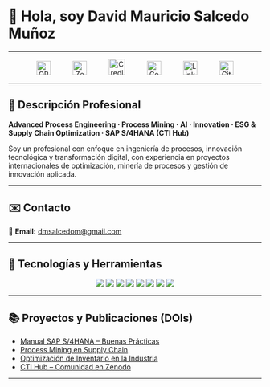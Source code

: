 # 👋 Hola, soy David Mauricio Salcedo Muñoz  

---
 <p align="center">

  <!-- ORCID -->
  <a href="https://orcid.org/0009-0004-8289-2432" target="_blank" style="margin: 0 20px; text-decoration:none;">
    <img src="https://cdn.simpleicons.org/orcid/A6CE39" alt="ORCID" width="28" height="28"/>
  </a>

  <!-- Zenodo -->
  <a href="https://zenodo.org/communities/sti-hub-ai-processmining-supplychain-esg/" target="_blank" style="margin: 0 20px; text-decoration:none;">
    <img src="https://cdn.simpleicons.org/zenodo/1682D4" alt="Zenodo" width="28" height="28"/>
  </a>

  <!-- Credly -->
  <a href="https://www.credly.com/users/dmsalcedom" target="_blank" style="margin: 0 20px; text-decoration:none;">
    <img src="https://cdn.simpleicons.org/credly/FF6B00" alt="Credly" width="32" height="32"/>
  </a>

  <!-- Coursera -->
  <a href="https://www.coursera.org/user/897e9a6b058fed73e715753d465de838" target="_blank" style="margin: 0 20px; text-decoration:none;">
    <img src="https://cdn.simpleicons.org/coursera/0056D2" alt="Coursera" width="28" height="28"/>
  </a>

  <!-- LinkedIn -->
  <a href="https://www.linkedin.com/in/dm-slcm06/" target="_blank" style="margin: 0 20px; text-decoration:none;">
    <img src="https://cdn-icons-png.flaticon.com/512/174/174857.png" alt="LinkedIn" width="28" height="28"/>
  </a>

  <!-- GitHub -->
  <a href="https://github.com/dmsalcedom" target="_blank" style="margin: 0 20px; text-decoration:none;">
    <img src="https://cdn.simpleicons.org/github/181717" alt="GitHub" width="28" height="28"/>
  </a>

</p>



---

## 🧾 Descripción Profesional  
**Advanced Process Engineering · Process Mining · AI · Innovation · ESG & Supply Chain Optimization · SAP S/4HANA (CTI Hub)**  

Soy un profesional con enfoque en ingeniería de procesos, innovación tecnológica y transformación digital, con experiencia en proyectos internacionales de optimización, minería de procesos y gestión de innovación aplicada.

---

## ✉️ Contacto  
📩 **Email:** dmsalcedom@gmail.com  

---

## 🚀 Tecnologías y Herramientas  

<p align="center">
  <img src="https://img.shields.io/badge/Python-3776AB?logo=python&logoColor=white" />
  <img src="https://img.shields.io/badge/MATLAB-orange?logo=mathworks&logoColor=white" />
  <img src="https://img.shields.io/badge/Celonis-2E74B5?logo=celonis&logoColor=white" />
  <img src="https://img.shields.io/badge/TensorFlow-FF6F00?logo=tensorflow&logoColor=white" />
  <img src="https://img.shields.io/badge/Docker-2496ED?logo=docker&logoColor=white" />
  <img src="https://img.shields.io/badge/Kubernetes-326CE5?logo=kubernetes&logoColor=white" />
  <img src="https://img.shields.io/badge/SAP-0FAAFF?logo=sap&logoColor=white" />
  <img src="https://img.shields.io/badge/Power%20BI-F2C811?logo=powerbi&logoColor=black" />
</p>

---

## 📚 Proyectos y Publicaciones (DOIs)
- [Manual SAP S/4HANA – Buenas Prácticas](https://doi.org/10.5281/zenodo.1234567)  
- [Process Mining en Supply Chain](https://doi.org/10.48550/arXiv.2401.00001)  
- [Optimización de Inventario en la Industria](https://doi.org/10.5281/zenodo.9876643)  
- [CTI Hub – Comunidad en Zenodo](https://zenodo.org/communities/sti-hub-ai-processmining-supplychain-esg/)  

---


